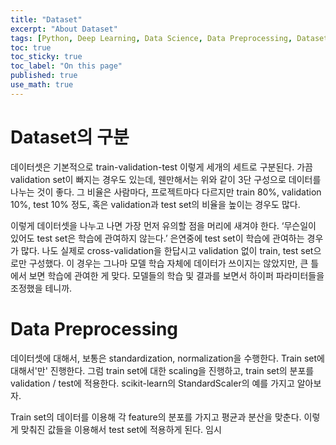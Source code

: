 ```yaml
---
title: "Dataset"
excerpt: "About Dataset"
tags: [Python, Deep Learning, Data Science, Data Preprocessing, Dataset]
toc: true
toc_sticky: true
toc_label: "On this page"
published: true
use_math: true
---
```


# Dataset의 구분
데이터셋은 기본적으로 train-validation-test 이렇게 세개의 세트로 구분된다. 가끔 validation set이 빠지는 경우도 있는데, 웬만해서는 위와 같이 3단 구성으로 데이터를 나누는 것이 좋다. 그 비율은 사람마다, 프로젝트마다 다르지만 train 80%, validation 10%, test 10% 정도, 혹은 validation과 test set의 비율을 높이는 경우도 많다.

이렇게 데이터셋을 나누고 나면 가장 먼저 유의할 점을 머리에 새겨야 한다. ‘무슨일이 있어도 test set은 학습에 관여하지 않는다.’ 은연중에 test set이 학습에 관여하는 경우가 많다. 나도 실제로 cross-validation을 한답시고 validation 없이 train, test set으로만 구성했다. 이 경우는 그나마 모델 학습 자체에 데이터가 쓰이지는 않았지만, 큰 틀에서 보면 학습에 관여한 게 맞다. 모델들의 학습 및 결과를 보면서 하이퍼 파라미터들을 조정했을 테니까. 


# Data Preprocessing
데이터셋에 대해서, 보통은 standardization, normalization을 수행한다.
Train set에 대해서'만' 진행한다. 그럼 train set에 대한 scaling을 진행하고, train set의 분포를 validation / test에 적용한다.
scikit-learn의 StandardScaler의 예를 가지고 알아보자.

Train set의 데이터를 이용해 각 feature의 분포를 가지고 평균과 분산을 맞춘다. 이렇게 맞춰진 값들을 이용해서 test set에 적용하게 된다. 임시